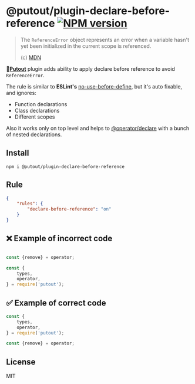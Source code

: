 # @putout/plugin-declare-before-reference [![NPM version][NPMIMGURL]][NPMURL]

[NPMIMGURL]: https://img.shields.io/npm/v/@putout/plugin-declare-before-reference.svg?style=flat&longCache=true
[NPMURL]: https://npmjs.org/package/@putout/plugin-declare-before-reference "npm"

> The `ReferenceError` object represents an error when a variable hasn't yet been initialized in the current scope is referenced.
>
> (c) [MDN](https://developer.mozilla.org/en-US/docs/Web/JavaScript/Reference/Global_Objects/ReferenceError)

🐊[**Putout**](https://github.com/coderaiser/putout) plugin adds ability to apply declare before reference to avoid `ReferenceError`.

The rule is similar to **ESLint's** [no-use-before-define](https://eslint.org/docs/rules/no-use-before-define), but it's auto fixable,
and ignores:
- Function declarations
- Class declarations
- Different scopes

Also it works only on top level and helps to [@operator/declare](https://github.com/coderaiser/putout/tree/master/packages/operator-declare#readme) with a bunch of nested declarations.


## Install

```
npm i @putout/plugin-declare-before-reference
```

## Rule

```json
{
    "rules": {
        "declare-before-reference": "on"
    }
}
```

## ❌ Example of incorrect code

```js

const {remove} = operator;

const {
    types,
    operator,
} = require('putout');
```

## ✅ Example of correct code

```js
const {
    types,
    operator,
} = require('putout');

const {remove} = operator;
```

## License

MIT
